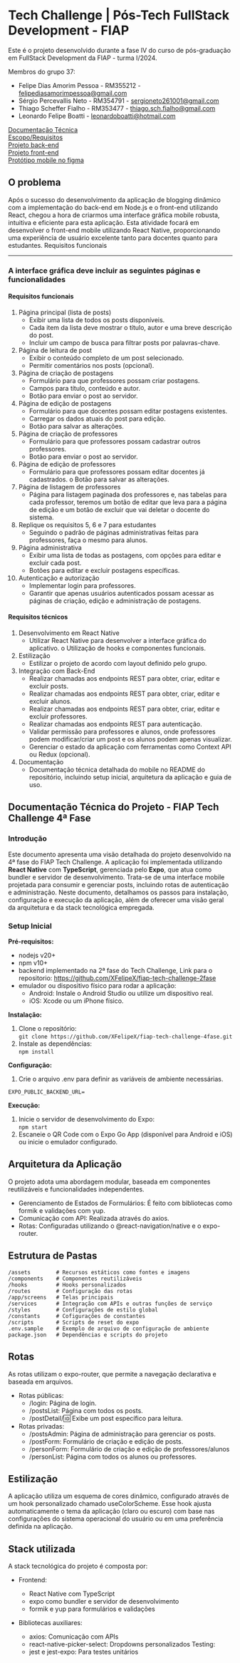 # Tech Challenge | Pós-Tech FullStack Development - FIAP

Este é o projeto desenvolvido durante a fase IV do curso de pós-graduação em FullStack Development da FIAP - turma I/2024.

Membros do grupo 37:

- Felipe Dias Amorim Pessoa - RM355212 - felipediasamorimpessoa@gmail.com
- Sérgio Percevallis Neto - RM354791 - sergioneto261001@gmail.com
- Thiago Scheffer Fialho - RM353477 - thiago.sch.fialho@gmail.com
- Leonardo Felipe Boatti - leonardoboatti@hotmail.com

[Documentação Técnica](#documentação-técnica-do-projeto) <br>
[Escopo/Requisitos](#o-problema) <br>
[Projeto back-end](https://github.com/XFelipeX/fiap-tech-challenge-2fase)<br>
[Projeto front-end](https://github.com/XFelipeX/fiap-tech-challenge-3fase)<br>
[Protótipo mobile no figma](https://discord.com/channels/1237156794992824451/1237156794992824454/1312804909753700384)

## O problema

Após o sucesso do desenvolvimento da aplicação de blogging dinâmico
com a implementação do back-end em Node.js e o front-end utilizando React,
chegou a hora de criarmos uma interface gráfica mobile robusta, intuitiva e
eficiente para esta aplicação. Esta atividade focará em desenvolver o front-end
mobile utilizando React Native, proporcionando uma experiência de usuário
excelente tanto para docentes quanto para estudantes.
Requisitos funcionais

---

### A interface gráfica deve incluir as seguintes páginas e funcionalidades

#### Requisitos funcionais

1. Página principal (lista de posts)
   - Exibir uma lista de todos os posts disponíveis.
   - Cada item da lista deve mostrar o título, autor e uma breve
     descrição do post.
   - Incluir um campo de busca para filtrar posts por palavras-chave.
2. Página de leitura de post
   - Exibir o conteúdo completo de um post selecionado.
   - Permitir comentários nos posts (opcional).
3. Página de criação de postagens
   - Formulário para que professores possam criar postagens.
   - Campos para título, conteúdo e autor.
   - Botão para enviar o post ao servidor.
4. Página de edição de postagens
   - Formulário para que docentes possam editar postagens
     existentes.
   - Carregar os dados atuais do post para edição.
   - Botão para salvar as alterações.
5. Página de criação de professores
   - Formulário para que professores possam cadastrar outros
     professores.
   - Botão para enviar o post ao servidor.
6. Página de edição de professores
   - Formulário para que professores possam editar docentes já
     cadastrados.
     o Botão para salvar as alterações.
7. Página de listagem de professores
   - Página para listagem paginada dos professores e, nas tabelas para
     cada professor, teremos um botão de editar que leva para a página
     de edição e um botão de excluir que vai deletar o docente do
     sistema.
8. Replique os requisitos 5, 6 e 7 para estudantes
   - Seguindo o padrão de páginas administrativas feitas para
     professores, faça o mesmo para alunos.
9. Página administrativa
   - Exibir uma lista de todas as postagens, com opções para editar e
     excluir cada post.
   - Botões para editar e excluir postagens específicas.
10. Autenticação e autorização
    - Implementar login para professores.
    - Garantir que apenas usuários autenticados possam acessar as páginas de criação, edição e administração de postagens.

#### Requisitos técnicos

1. Desenvolvimento em React Native
   - Utilizar React Native para desenvolver a interface gráfica do
     aplicativo.
     o Utilização de hooks e componentes funcionais.
2. Estilização
   - Estilizar o projeto de acordo com layout definido pelo grupo.
3. Integração com Back-End
   - Realizar chamadas aos endpoints REST para obter, criar, editar e
     excluir posts.
   - Realizar chamadas aos endpoints REST para obter, criar, editar e
     excluir alunos.
   - Realizar chamadas aos endpoints REST para obter, criar, editar e
     excluir professores.
   - Realizar chamadas aos endpoints REST para autenticação.
   - Validar permissão para professores e alunos, onde professores
     podem modificar/criar um post e os alunos podem apenas
     visualizar.
   - Gerenciar o estado da aplicação com ferramentas como Context
     API ou Redux (opcional).
4. Documentação
   - Documentação técnica detalhada do mobile no README do
     repositório, incluindo setup inicial, arquitetura da aplicação e guia
     de uso.

## Documentação Técnica do Projeto - FIAP Tech Challenge 4ª Fase

### Introdução

Este documento apresenta uma visão detalhada do projeto desenvolvido na 4ª fase do FIAP Tech Challenge. A aplicação foi implementada utilizando **React Native** com **TypeScript**, gerenciada pelo **Expo**, que atua como bundler e servidor de desenvolvimento. Trata-se de uma interface mobile projetada para consumir e gerenciar posts, incluindo rotas de autenticação e administração. Neste documento, detalhamos os passos para instalação, configuração e execução da aplicação, além de oferecer uma visão geral da arquitetura e da stack tecnológica empregada.

### Setup Inicial

**Pré-requisitos:**

- nodejs v20+
- npm v10+
- backend implementado na 2ª fase do Tech Challenge, Link para o repositorio: https://github.com/XFelipeX/fiap-tech-challenge-2fase
- emulador ou dispositivo físico para rodar a aplicação:
  - Android: Instale o Android Studio ou utilize um dispositivo real.
  - iOS: Xcode ou um iPhone físico.

**Instalação:**

1. Clone o repositório:<br>
   `git clone https://github.com/XFelipeX/fiap-tech-challenge-4fase.git`
2. Instale as dependências:<br>
   `npm install`

**Configuração:**

1. Crie o arquivo .env para definir as variáveis de ambiente necessárias.

```
EXPO_PUBLIC_BACKEND_URL=
```

**Execução:**

1. Inicie o servidor de desenvolvimento do Expo:<br>
   `npm start`
2. Escaneie o QR Code com o Expo Go App (disponível para Android e iOS) ou inicie o emulador configurado.

## Arquitetura da Aplicação

O projeto adota uma abordagem modular, baseada em componentes reutilizáveis e funcionalidades independentes.

- Gerenciamento de Estados de Formulários: É feito com bibliotecas como formik e validações com yup.
- Comunicação com API: Realizada através do axios.
- Rotas: Configuradas utilizando o @react-navigation/native e o expo-router.

## Estrutura de Pastas

```
/assets        # Recursos estáticos como fontes e imagens
/components    # Componentes reutilizáveis
/hooks         # Hooks personalizados
/routes        # Configuração das rotas
/app/screens   # Telas principais
/services      # Integração com APIs e outras funções de serviço
/styles        # Configurações de estilo global
/constants     # Cofigurações de constantes
/scripts       # Scripts de reset do expo
.env.sample    # Exemplo de arquivo de configuração de ambiente
package.json   # Dependências e scripts do projeto

```

## Rotas

As rotas utilizam o expo-router, que permite a navegação declarativa e baseada em arquivos.

- Rotas públicas:
  - /login: Página de login.
  - /postsList: Página com todos os posts.
  - /postDetail/:id: Exibe um post específico para leitura.
- Rotas privadas:
  - /postsAdmin: Página de administração para gerenciar os posts.
  - /postForm: Formulário de criação e edição de posts.
  - /personForm: Formulário de criação e edição de professores/alunos
  - /personList: Página com todos os alunos ou professores.

## Estilização

A aplicação utiliza um esquema de cores dinâmico, configurado através de um hook personalizado chamado useColorScheme. Esse hook ajusta automaticamente o tema da aplicação (claro ou escuro) com base nas configurações do sistema operacional do usuário ou em uma preferência definida na aplicação.

## Stack utilizada

A stack tecnológica do projeto é composta por:

- Frontend:

  - React Native com TypeScript
  - expo como bundler e servidor de desenvolvimento
  - formik e yup para formulários e validações

- Bibliotecas auxiliares:
  - axios: Comunicação com APIs
  - react-native-picker-select: Dropdowns personalizados
    Testing:
  - jest e jest-expo: Para testes unitários
